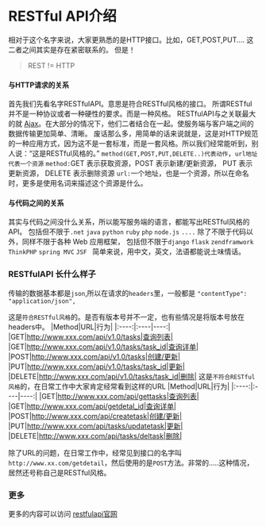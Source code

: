 RESTful API介绍
===
相对于这个名字来说，大家更熟悉的是HTTP接口。比如，GET,POST,PUT....
这二者之间其实是存在紧密联系的。
但是！
>REST != HTTP
#### 与HTTP请求的关系
首先我们先看名字RESTfulAPI。意思是符合RESTful风格的接口。
所谓RESTful并不是一种协议或者一种硬性的要求。而是一种风格。
RESTfulAPI与之关联最大的就 [Ajax](http://)。在大部分的情况下，他们二者结合在一起。使服务端与客户端之间的数据传输更加简单、清晰。
废话那么多，用简单的话来说就是，这是对HTTP规范的一种应用方式，因为这不是一套标准，而是一套风格。所以我们经常能听到，别人说：“这是RESTful风格的。”
``method(GET,POST,PUT,DELETE..)代表动作``，``url地址代表一个资源``
``method:``GET 表示获取资源，POST 表示新建/更新资源， PUT 表示更新资源， DELETE 表示删除资源
``url:``一个地址，也是一个资源，所以在命名时，更多是使用名词来描述这个资源是什么。
#### 与代码之间的关系
其实与代码之间没什么关系，所以能写服务端的语言，都能写出RESTful风格的API。
包括但不限于``.net`` ``java`` ``python`` ``ruby`` ``php`` ``node.js`` ``....``
除了不限于代码以外，同样不限于各种 Web 应用框架，
包括但不限于``django`` ``flask`` ``zendframwork`` ``ThinkPHP`` ``spring MVC`` ``JSF ``
简单来说，用中文，英文，法语都能说土味情话。

### RESTfulAPI 长什么样子
传输的数据基本都是``json``,所以在请求的``headers``里，一般都是 ``"contentType": "application/json",``

这是`符合RESTful风格`的。是否有版本号并不一定，也有些情况是将版本号放在headers中。
|Method|URL|行为|
|:----:|:----|----:|
|GET|http://www.xxx.com/api/v1.0/tasks|查询列表|
|GET|http://www.xxx.com/api/v1.0/tasks/task_id|查询详单|
|POST|http://www.xxx.com/api/v1.0/tasks|创建/更新|
|PUT|http://www.xxx.com/api/v1.0/tasks/task_id|更新|
|DELETE|http://www.xxx.com/api/v1.0/tasks/task_id|删除|
这是`不符合RESTful风格`的，在日常工作中大家肯定经常看到这样的URL
|Method|URL|行为|
|:----:|:----|----:|
|GET|http://www.xxx.com/api/gettasks|查询列表|
|GET|http://www.xxx.com/api/getdetal_id|查询详单|
|POST|http://www.xxx.com/api/createtask|创建/更新|
|PUT|http://www.xxx.com/api/tasks/updatetask|更新|
|DELETE|http://www.xxx.com/api/tasks/deltask|删除|

除了URL的问题，在日常工作中，经常见到接口的名字叫``http://www.xx.com/getdetail``，然后使用的是``POST``方法。非常的.....这种情况，居然还号称自己是RESTful风格。

### 更多
更多的内容可以访问 [restfulapi官网](https://restfulapi.net/)
